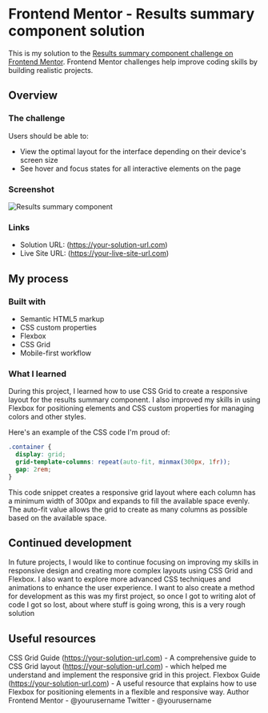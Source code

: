 # Frontend Mentor - Results summary component solution

This is my solution to the [Results summary component challenge on Frontend Mentor](https://www.frontendmentor.io/challenges/results-summary-component-CE_K6s0maV). Frontend Mentor challenges help improve coding skills by building realistic projects. 

## Overview

### The challenge

Users should be able to:

- View the optimal layout for the interface depending on their device's screen size
- See hover and focus states for all interactive elements on the page

### Screenshot

![Results summary component](./screenshot.jpg)

### Links

- Solution URL: (https://your-solution-url.com)
- Live Site URL: (https://your-live-site-url.com)

## My process

### Built with

- Semantic HTML5 markup
- CSS custom properties
- Flexbox
- CSS Grid
- Mobile-first workflow

### What I learned

During this project, I learned how to use CSS Grid to create a responsive layout for the results summary component. I also improved my skills in using Flexbox for positioning elements and CSS custom properties for managing colors and other styles.

Here's an example of the CSS code I'm proud of:

```css
.container {
  display: grid;
  grid-template-columns: repeat(auto-fit, minmax(300px, 1fr));
  gap: 2rem;
}
```

This code snippet creates a responsive grid layout where each column has a minimum width of 300px and expands to fill the available space evenly. The auto-fit value allows the grid to create as many columns as possible based on the available space.

## Continued development

In future projects, I would like to continue focusing on improving my skills in responsive design and creating more complex layouts using CSS Grid and Flexbox. I also want to explore more advanced CSS techniques and animations to enhance the user experience. I want to also create a method for development as this was my first project, so once I got to writing alot of code I got so lost, about where stuff is going wrong, this is a very rough solution

## Useful resources
CSS Grid Guide (https://your-solution-url.com) - A comprehensive guide to CSS Grid layout (https://your-solution-url.com) - which helped me understand and implement the responsive grid in this project.
Flexbox Guide (https://your-solution-url.com) - A useful resource that explains how to use Flexbox for positioning elements in a flexible and responsive way.
Author
Frontend Mentor - @yourusername
Twitter - @yourusername



